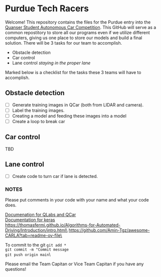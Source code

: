 # Purdue Tech Racers

Welcome! This repository contains the files for the Purdue entry into the [Quanser Student Autonomous Car Competition](https://www.quanser.com/community/student-competition/2024-student-self-driving-car-competition/). This GitHub will serve as a common repostitory to store all our programs even if we utilize different computers, giving us one place to store our models and build a final solution. There will be 3 tasks for our team to accomplish.

- Obstacle detection
- Car control
- Lane control *staying in the proper lane*

Marked below is a checklist for the tasks these 3 teams will have to accomplish.


## Obstacle detection

- [ ] Generate training images in QCar (both from LIDAR and camera). 
- [ ] Label the training images.
- [ ] Creating a model and feeding these images into a model
- [ ] Create a loop to break car

## Car control

TBD

## Lane control

- [ ] Create code to turn car if lane is detected.

### NOTES

Please put comments in your code with your name and what your code does. 

[Documenation for QLabs and QCar](https://qlabs.quanserdocs.com/en/latest/)\
[Documentation for keras](https://keras.io/api/)\
https://thomasfermi.github.io/Algorithms-for-Automated-Driving/Introduction/intro.html\
https://github.com/Amin-Tgz/awesome-CARLA?tab=readme-ov-file\

To commit to the git 
`git add *`\
`git commit -m "Commit message`\
`git push origin main`\

Please email the Team Capitan or Vice Team Capitan if you have any questions! 